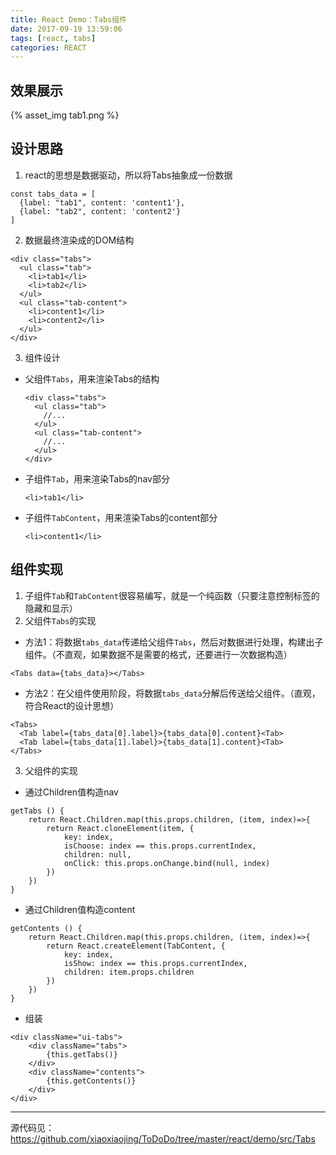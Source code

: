 ```yaml
---
title: React Demo：Tabs组件
date: 2017-09-19 13:59:06
tags: [react, tabs]
categories: REACT
---
```


## 效果展示
<div style="max-width: 250px">
  {% asset_img tab1.png %}
</div>

## 设计思路
1. react的思想是数据驱动，所以将Tabs抽象成一份数据
```
const tabs_data = [
  {label: "tab1", content: 'content1'},
  {label: "tab2", content: 'content2'}
]
```
2. 数据最终渲染成的DOM结构
```
<div class="tabs">
  <ul class="tab">
    <li>tab1</li>
    <li>tab2</li>
  </ul>
  <ul class="tab-content">
    <li>content1</li>
    <li>content2</li>
  </ul>
</div>
```
3. 组件设计
  * 父组件`Tabs`，用来渲染Tabs的结构
    ```
    <div class="tabs">
      <ul class="tab">
        //...
      </ul>
      <ul class="tab-content">
        //...
      </ul>
    </div>
    ```
  * 子组件`Tab`，用来渲染Tabs的nav部分
    ```
    <li>tab1</li>
    ```
  * 子组件`TabContent`，用来渲染Tabs的content部分
    ```
    <li>content1</li>
    ```

## 组件实现
1. 子组件`Tab`和`TabContent`很容易编写，就是一个纯函数（只要注意控制标签的隐藏和显示）
2. 父组件`Tabs`的实现
  * 方法1：将数据`tabs_data`传递给父组件`Tabs`，然后对数据进行处理，构建出子组件。（不直观，如果数据不是需要的格式，还要进行一次数据构造）
  ```
  <Tabs data={tabs_data}></Tabs>
  ```
  * 方法2：在父组件使用阶段，将数据`tabs_data`分解后传送给父组件。（直观，符合React的设计思想）
  ```
  <Tabs>
    <Tab label={tabs_data[0].label}>{tabs_data[0].content}<Tab>
    <Tab label={tabs_data[1].label}>{tabs_data[1].content}<Tab>
  </Tabs>
  ```

3. 父组件的实现
  * 通过Children值构造nav
  ```
  getTabs () {
      return React.Children.map(this.props.children, (item, index)=>{
          return React.cloneElement(item, {
              key: index,
              isChoose: index == this.props.currentIndex,
              children: null,
              onClick: this.props.onChange.bind(null, index)
          })
      })
  }
  ```
  * 通过Children值构造content
  ```
  getContents () {
      return React.Children.map(this.props.children, (item, index)=>{
          return React.createElement(TabContent, {
              key: index,
              isShow: index == this.props.currentIndex,
              children: item.props.children
          })
      })
  }
  ```
  * 组装
  ```
  <div className="ui-tabs">
      <div className="tabs">
          {this.getTabs()}
      </div>
      <div className="contents">
          {this.getContents()}
      </div>
  </div>
  ```
- - -
源代码见：https://github.com/xiaoxiaojing/ToDoDo/tree/master/react/demo/src/Tabs
